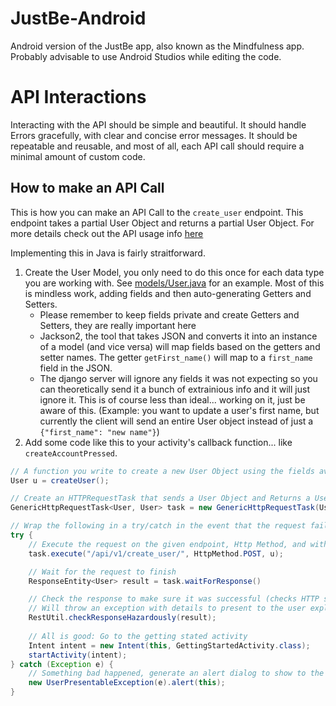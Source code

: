 # JustBe-Android
Android version of the JustBe app, also known as the Mindfulness app. 
Probably advisable to use Android Studios while editing the code.


# API Interactions

Interacting with the API should be simple and beautiful. It should handle Errors gracefully, with clear and concise error messages.  It should be repeatable and reusable, and most of all, each API call should require a minimal amount of custom code.

## How to make an API Call

This is how you can make an API Call to the `create_user` endpoint. This endpoint takes a partial User Object and 
returns a partial User Object.  For more details check out the API usage info [here]( https://github.com/justbeneu/JustBe-Django/blob/master/apiusage.txt#L46-L110)

Implementing this in Java is fairly straitforward.

1. Create the User Model, you only need to do this once for each data type you are working with.  See [models/User.java](https://github.com/justbeneu/JustBe-Android/blob/master/app/src/main/java/justbe/mindfulnessapp/models/User.java) for an example.  Most of this is mindless work, adding fields and then auto-generating Getters and Setters.
    * Please remember to keep fields private and create Getters and Setters, they are really important here
    * Jackson2, the tool that takes JSON and converts it into an instance of a model (and vice versa) will map fields based on the getters and setter names. The getter `getFirst_name()` will map to a `first_name` field in the JSON.
    * The django server will ignore any fields it was not expecting so you can theoretically send it a bunch of extrainious info and it will just ignore it.  This is of course less than ideal... working on it, just be aware of this. (Example: you want to update a user's first name, but currently the client will send an entire User object instead of just a `{"first_name": "new name"}`)
2. Add some code like this to your activity's callback function... like `createAccountPressed`.
```java
// A function you write to create a new User Object using the fields available on the Activitiy View
User u = createUser();

// Create an HTTPRequestTask that sends a User Object and Returns a User Object
GenericHttpRequestTask<User, User> task = new GenericHttpRequestTask(User.class, User.class);

// Wrap the following in a try/catch in the event that the request fails for some reason.
try {
    // Execute the request on the given endpoint, Http Method, and with the User object u as the request body.
    task.execute("/api/v1/create_user/", HttpMethod.POST, u);

    // Wait for the request to finish
    ResponseEntity<User> result = task.waitForResponse()

    // Check the response to make sure it was successful (checks HTTP status and body for errors)
    // Will throw an exception with details to present to the user explaining the problem
    RestUtil.checkResponseHazardously(result);
     
    // All is good: Go to the getting stated activity
    Intent intent = new Intent(this, GettingStartedActivity.class);
    startActivity(intent);
} catch (Exception e) {
    // Something bad happened, generate an alert dialog to show to the user
    new UserPresentableException(e).alert(this);
}
